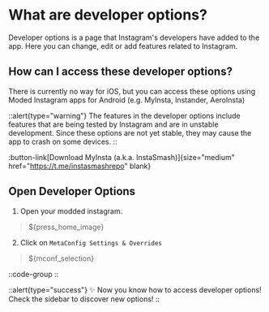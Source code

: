 # What are developer options?

Developer options is a page that Instagram's developers have added to the app. Here you can change, edit or add features related to Instagram.

## How can I access these developer options?

There is currently no way for iOS, but you can access these options using Moded Instagram apps for Android (e.g. MyInsta, Instander, AeroInsta)

::alert{type="warning"}
The features in the developer options include features that are being tested by Instagram and are in unstable development. Since these options are not yet stable, they may cause the app to crash on some devices.
::

:button-link[Download MyInsta (a.k.a. InstaSmash)]{size="medium" href="https://t.me/instasmashrepo" blank}

## Open Developer Options

1. Open your modded instagram.

> ${press_home_image}

2. Click on `MetaConfig Settings & Overrides`

> ${mconf_selection}


::code-group
::

::alert{type="success"}
✨ Now you know how to access developer options! Check the sidebar to discover new options!
::
